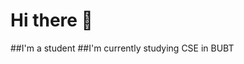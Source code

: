 # Hi there 👋
##I'm a student
##I'm currently studying CSE in BUBT
<!--
**Rakibulemon329/Rakibulemon329** is a ✨ _special_ ✨ repository because its `README.md` (this file) appears on your GitHub profile.

Here are some ideas to get you started:

- 🔭 I’m currently working on github
- 🌱 I’m currently learning C++
- 🤔 I’m looking for help with C++ programing 
-->

